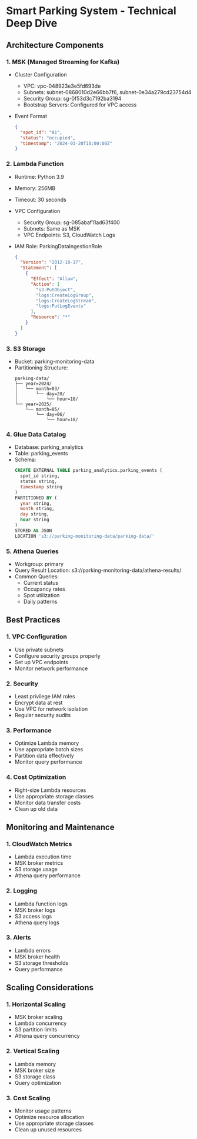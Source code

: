 # Smart Parking System - Technical Deep Dive

## Architecture Components

### 1. MSK (Managed Streaming for Kafka)
- Cluster Configuration
  - VPC: vpc-048923e3e5fd693de
  - Subnets: subnet-0868010d2e66bb7f6, subnet-0e34a279cd23754d4
  - Security Group: sg-0f53d3c7192ba3194
  - Bootstrap Servers: Configured for VPC access

- Event Format
  ```json
  {
    "spot_id": "A1",
    "status": "occupied",
    "timestamp": "2024-03-20T10:00:00Z"
  }
  ```

### 2. Lambda Function
- Runtime: Python 3.9
- Memory: 256MB
- Timeout: 30 seconds
- VPC Configuration
  - Security Group: sg-085abaf11ad63f400
  - Subnets: Same as MSK
  - VPC Endpoints: S3, CloudWatch Logs

- IAM Role: ParkingDataIngestionRole
  ```json
  {
    "Version": "2012-10-17",
    "Statement": [
      {
        "Effect": "Allow",
        "Action": [
          "s3:PutObject",
          "logs:CreateLogGroup",
          "logs:CreateLogStream",
          "logs:PutLogEvents"
        ],
        "Resource": "*"
      }
    ]
  }
  ```

### 3. S3 Storage
- Bucket: parking-monitoring-data
- Partitioning Structure:
  ```
  parking-data/
  ├── year=2024/
  │   └── month=03/
  │       └── day=20/
  │           └── hour=10/
  └── year=2025/
      └── month=05/
          └── day=06/
              └── hour=18/
  ```

### 4. Glue Data Catalog
- Database: parking_analytics
- Table: parking_events
- Schema:
  ```sql
  CREATE EXTERNAL TABLE parking_analytics.parking_events (
    spot_id string,
    status string,
    timestamp string
  )
  PARTITIONED BY (
    year string,
    month string,
    day string,
    hour string
  )
  STORED AS JSON
  LOCATION 's3://parking-monitoring-data/parking-data/'
  ```

### 5. Athena Queries
- Workgroup: primary
- Query Result Location: s3://parking-monitoring-data/athena-results/
- Common Queries:
  - Current status
  - Occupancy rates
  - Spot utilization
  - Daily patterns

## Best Practices

### 1. VPC Configuration
- Use private subnets
- Configure security groups properly
- Set up VPC endpoints
- Monitor network performance

### 2. Security
- Least privilege IAM roles
- Encrypt data at rest
- Use VPC for network isolation
- Regular security audits

### 3. Performance
- Optimize Lambda memory
- Use appropriate batch sizes
- Partition data effectively
- Monitor query performance

### 4. Cost Optimization
- Right-size Lambda resources
- Use appropriate storage classes
- Monitor data transfer costs
- Clean up old data

## Monitoring and Maintenance

### 1. CloudWatch Metrics
- Lambda execution time
- MSK broker metrics
- S3 storage usage
- Athena query performance

### 2. Logging
- Lambda function logs
- MSK broker logs
- S3 access logs
- Athena query logs

### 3. Alerts
- Lambda errors
- MSK broker health
- S3 storage thresholds
- Query performance

## Scaling Considerations

### 1. Horizontal Scaling
- MSK broker scaling
- Lambda concurrency
- S3 partition limits
- Athena query concurrency

### 2. Vertical Scaling
- Lambda memory
- MSK broker size
- S3 storage class
- Query optimization

### 3. Cost Scaling
- Monitor usage patterns
- Optimize resource allocation
- Use appropriate storage classes
- Clean up unused resources 